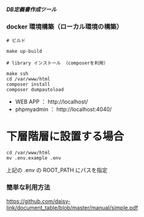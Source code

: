 ##### DB定義書作成ツール

### docker 環境構築（ローカル環境の構築）
```
# ビルド

make up-build

# library インストール （composerを利用）

make ssh
cd /var/www/html
composer install
composer dumpautoload
```
- WEB APP ： http://localhost/
- phpmyadmin ： http://localhost:4040/

# 下層階層に設置する場合

```
cd /var/www/html
mv .env.example .env
```
上記の .env の ROOT_PATH にパスを指定



### 簡単な利用方法

https://github.com/daisy-link/document_table/blob/master/manual/simple.pdf
